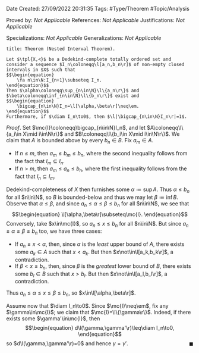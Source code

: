 <div class="topSpace"></div>

Date Created: 27/09/2022 20:31:35
Tags: #Type/Theorem #Topic/Analysis

Proved by: _Not Applicable_
References: _Not Applicable_
Justifications: _Not Applicable_

Specializations: _Not Applicable_
Generalizations: _Not Applicable_

``` ad-Theorem
title: Theorem (Nested Interval Theorem).

Let $\tpl{X,<}$ be a Dedekind-complete totally ordered set and consider a sequence $I_n\coloneqq\l[a_n,b_n\r]$ of non-empty closed intervals in $X$ such that
$$\begin{equation}
    \fa n\in\N:I_{n+1}\subseteq I_n.
\end{equation}$$
Then $\alpha\coloneqq\sup_{n\in\N}\l\{a_n\r\}$ and $\beta\coloneqq\inf_{n\in\N}\l\{b_n\r\}$ exist and
$$\begin{equation}
    \bigcap_{n\in\N}I_n=\l[\alpha,\beta\r]\neq\em.
\end{equation}$$
Furthermore, if $\diam I_n\to0$, then $\l|\bigcap_{n\in\N}I_n\r|=1$.

```

_Proof_. Set $\mc{I}\coloneqq\bigcap_{n\in\N}I_n$, and let $A\coloneqq\l\{a_i\in X\mid i\in\N\r\}$ and $B\coloneqq\l\{b_i\in X\mid i\in\N\r\}$. We claim that $A$ is bounded above by every $b_n\in B$. Fix $a_m\in A$.
* If $n\leq m$, then $a_m\leq b_m\leq b_n$, where the second inequality follows from the fact that $I_m\subseteq I_n$.
* If $n>m$, then $a_m\leq a_n\leq b_n$, where the first inequality follows from the fact that $I_n\subseteq I_m$.

Dedekind-completeness of $X$ then furnishes some $\alpha\coloneqq\sup A$. Thus $\alpha\leq b_n$ for all $n\in\N$, so $B$ is bounded-below and thus we may let $\beta\coloneqq\inf B$. Observe that $\alpha\leq\beta$, and since $a_n\leq\alpha\leq\beta\leq b_n$ for all $n\in\N$, we see that
$$\begin{equation}
    \l[\alpha,\beta\r]\subseteq\mc{I}.
\end{equation}$$
Conversely, take $x\in\mc{I}$, so $a_n\leq x\leq b_n$ for all $n\in\N$. But since $a_n\leq\alpha\leq\beta\leq b_n$ too, we have three cases:
* If $a_n\leq x<\alpha$, then, since $\alpha$ is the <i>least</i> upper bound of $A$, there exists some $a_k\in A$ such that $x<a_k$. But then $x\not\in\l[a_k,b_k\r]$, a contradiction.
* If $\beta<x\leq b_n$, then, since $\beta$ is the <i>greatest</i> lower bound of $B$, there exists some $b_l\in B$ such that $x>b_l$. But then $x\not\in\l[a_l,b_l\r]$, a contradiction.

Thus $a_n\leq\alpha\leq x\leq\beta\leq b_n$, so $x\in\l[\alpha,\beta\r]$.

Assume now that $\diam I_n\to0$. Since $\mc{I}\neq\em$, fix any $\gamma\in\mc{I}$; we claim that $\mc{I}=\l\{\gamma\r\}$. Indeed, if there exists some $\gamma'\in\mc{I}$, then
$$\begin{equation}
    d\l(\gamma,\gamma'\r)\leq\diam I_n\to0,
\end{equation}$$
so $d\l(\gamma,\gamma'\r)=0$ and hence $\gamma=\gamma'$.<span style="float:right;">$\blacksquare$</span>
